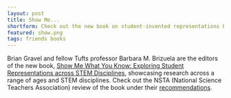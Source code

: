 ```yaml
---
layout: post
title: Show Me...
shortform: Check out the new book on student-invented representations by B&aacute;rbara Brizuela and Brian Gravel.
featured: show.png
tags: friends books
---
```


Brian Gravel and fellow Tufts professor Barbara M. Brizuela are the editors of the new book, [Show Me What You Know: Exploring Student Representations across STEM Disciplines](http://www.amazon.com/Show-What-You-Know-Representations/dp/0807754099/), showcasing research across a range of ages and STEM disciplines. Check out the NSTA (National Science Teachers Association) review of the book under their [recommendations](http://www.nsta.org/recommends/ViewProduct.aspx?ProductID=21621). 